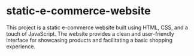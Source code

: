 # static-e-commerce-website
This project is a static e-commerce website built using HTML, CSS, and a touch of JavaScript. The website provides a clean and user-friendly interface for showcasing products and facilitating a basic shopping experience.
